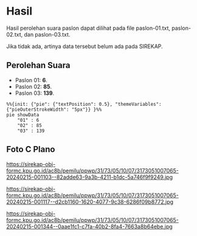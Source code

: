 # Hasil

Hasil perolehan suara paslon dapat dilihat pada file paslon-01.txt, paslon-02.txt, dan paslon-03.txt.

Jika tidak ada, artinya data tersebut belum ada pada SIREKAP.

## Perolehan Suara

 * Paslon 01: **6**.
 * Paslon 02: **85**.
 * Paslon 03: **139**.

```mermaid
%%{init: {"pie": {"textPosition": 0.5}, "themeVariables": {"pieOuterStrokeWidth": "5px"}} }%%
pie showData
    "01" : 6
    "02" : 85
    "03" : 139
```
## Foto C Plano

https://sirekap-obj-formc.kpu.go.id/ac8b/pemilu/ppwp/31/73/05/10/07/3173051007065-20240215-001103--82adde63-9a3b-4211-b1dc-5a746f9f9249.jpg

https://sirekap-obj-formc.kpu.go.id/ac8b/pemilu/ppwp/31/73/05/10/07/3173051007065-20240215-001117--d2cb1160-1620-4077-9c38-6286f09b8772.jpg

https://sirekap-obj-formc.kpu.go.id/ac8b/pemilu/ppwp/31/73/05/10/07/3173051007065-20240215-001344--0aae1fc1-c7fa-40b2-8fa4-7663a8b64ebe.jpg
